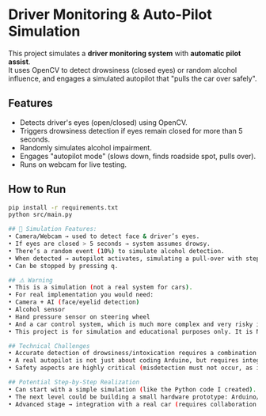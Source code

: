 # Driver Monitoring & Auto-Pilot Simulation

This project simulates a **driver monitoring system** with **automatic pilot assist**.  
It uses OpenCV to detect drowsiness (closed eyes) or random alcohol influence, and engages a simulated autopilot that "pulls the car over safely".

## Features
- Detects driver's eyes (open/closed) using OpenCV.
- Triggers drowsiness detection if eyes remain closed for more than 5 seconds.
- Randomly simulates alcohol impairment.
- Engages "autopilot mode" (slows down, finds roadside spot, pulls over).
- Runs on webcam for live testing.

## How to Run
```bash
pip install -r requirements.txt
python src/main.py

## 🔹 Simulation Features:
• Camera/Webcam → used to detect face & driver’s eyes.
• If eyes are closed > 5 seconds → system assumes drowsy.
• There’s a random event (10%) to simulate alcohol detection.
• When detected → autopilot activates, simulating a pull-over with step-by-step printed logs.
• Can be stopped by pressing q.

## ⚠️ Warning
• This is a simulation (not a real system for cars).
• For real implementation you would need: 
• Camera + AI (face/eyelid detection)
• Alcohol sensor
• Hand pressure sensor on steering wheel
• And a car control system, which is much more complex and very risky if directly applied.
• This project is for simulation and educational purposes only. It is NOT a real self-driving or safety system. Do not use it in actual vehicles.

## Technical Challenges
• Accurate detection of drowsiness/intoxication requires a combination of camera sensors (eye-tracking), physiological sensors (heart rate, steering wheel grip), and AI.
• A real autopilot is not just about coding Arduino, but requires integration into the drive-by-wire system, GPS, LIDAR, cameras, and vehicle control systems.
• Safety aspects are highly critical (misdetection must not occur, as it can be dangerous).

## Potential Step-by-Step Realization
• Can start with a simple simulation (like the Python code I created).
• The next level could be building a small hardware prototype: Arduino/Raspberry Pi + DHT/IR/accelerometer sensor + relay/servo motor module.
• Advanced stage → integration with a real car (requires collaboration with automotive engineers).

